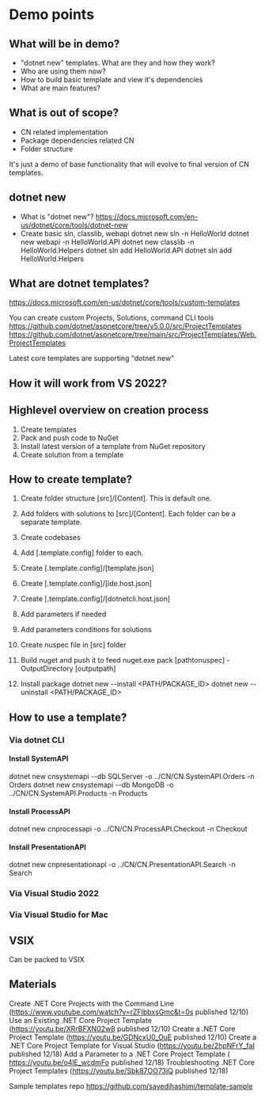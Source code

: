 # Demo points

## What will be in demo?
- "dotnet new" templates. What are they and how they work?
- Who are using them now?
- How to build basic template and view it's dependencies
- What are main features?

## What is out of scope?
- CN related implementation
- Package dependencies related CN
- Folder structure

It's just a demo of base functionality that will evolve to final version of CN templates.

## dotnet new
- What is "dotnet new"? 
  https://docs.microsoft.com/en-us/dotnet/core/tools/dotnet-new
- Create basic sln, classlib, webapi
dotnet new sln -n HelloWorld
dotnet new webapi -n HelloWorld.API
dotnet new classlib -n HelloWorld.Helpers
dotnet sln add HelloWorld.API
dotnet sln add HelloWorld.Helpers

## What are dotnet templates?
https://docs.microsoft.com/en-us/dotnet/core/tools/custom-templates

You can create custom Projects, Solutions, command CLI tools
https://github.com/dotnet/aspnetcore/tree/v5.0.0/src/ProjectTemplates
https://github.com/dotnet/aspnetcore/tree/main/src/ProjectTemplates/Web.ProjectTemplates

Latest core templates are supporting "dotnet new"

## How it will work from VS 2022?

## Highlevel overview on creation process

1) Create templates
2) Pack and push code to NuGet
3) Install latest version of a template from NuGet repository
4) Create solution from a template

## How to create template?
1) Create folder structure [src]/[Content]. This is default one.
2) Add folders with solutions to [src]/[Content]. Each folder can be a separate template.
3) Create codebases
4) Add [.template.config] folder to each.
5) Create [.template.config]/[template.json]
6) Create [.template.config]/[ide.host.json]
7) Create [.template.config]/[dotnetcli.host.json]
8) Add parameters if needed
9) Add parameters conditions for solutions
10) Create nuspec file in [src] folder

11) Build nuget and push it to feed
nuget.exe pack [pathtonuspec] -OutputDirectory [outputpath]

12) Install package
dotnet new --install <PATH/PACKAGE_ID>
dotnet new --uninstall <PATH/PACKAGE_ID>

## How to use a template?
### Via dotnet CLI

#### Install SystemAPI
dotnet new cnsystemapi --db SQLServer -o ../CN/CN.SystemAPI.Orders -n Orders
dotnet new cnsystemapi --db MongoDB -o ../CN/CN.SystemAPI.Products -n Products

#### Install ProcessAPI
dotnet new cnprocessapi -o ../CN/CN.ProcessAPI.Checkout -n Checkout

#### Install PresentationAPI
dotnet new cnpresentationapi -o ../CN/CN.PresentationAPI.Search -n Search

### Via Visual Studio 2022

### Via Visual Studio for Mac

## VSIX
Can be packed to VSIX

## Materials
Create .NET Core Projects with the Command Line (https://www.youtube.com/watch?v=rZFIbbxsGmc&t=0s published 12/10)
Use an Existing .NET Core Project Template (https://youtu.be/XRrBFXN02w8 published 12/10)
Create a .NET Core Project Template (https://youtu.be/GDNcxU0_OuE published 12/10)
Create a .NET Core Project Template for Visual Studio (https://youtu.be/2hpNFrY_faI published 12/18)
Add a Parameter to a .NET Core Project Template ( https://youtu.be/o4lE_wcdmFo published 12/18)
Troubleshooting .NET Core Project Templates (https://youtu.be/Sbk87OO73jQ published 12/18)

Sample templates repo https://github.com/sayedihashimi/template-sample
